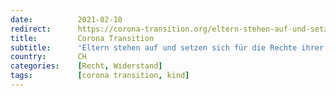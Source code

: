 ```yaml
---
date:          2021-02-10
redirect:      https://corona-transition.org/eltern-stehen-auf-und-setzen-sich-fur-die-rechte-ihrer-kinder-ein
title:         Corona Transition
subtitle:      'Eltern stehen auf und setzen sich für die Rechte ihrer Kinder ein!'
country:       CH
categories:    [Recht, Widerstand]
tags:          [corona transition, kind]
---
```

